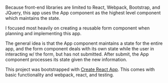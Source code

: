 Because front-end libraries are limited to React, Webpack, Bootstrap, and JQuery,
this app uses the App component as the highest level component which maintains the state.

I focused most heavily on creating a reusable form component when planning and implementing this app.

The general idea is that the App component maintains a state for the entire app, and the form component deals with its own state
while the user in interacting w/ the form, but has not submitted. After submit, the App component processes its state given the new information.


This project was bootstrapped with [Create React App](https://github.com/facebookincubator/create-react-app). This comes with basic functionality and webpack, react, and testing.
